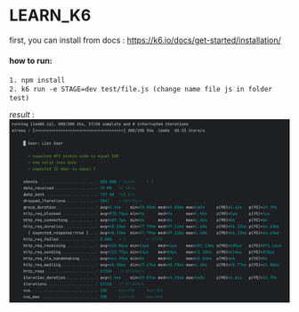 # LEARN_K6

first, you can install from docs :
https://k6.io/docs/get-started/installation/

#### how to run:

```
1. npm install
2. k6 run -e STAGE=dev test/file.js (change name file js in folder test)
```
*result* :
![img.png](img.png)